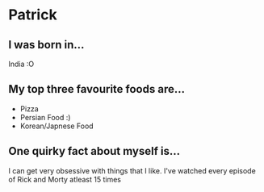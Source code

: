 # Patrick

## I was born in...
India :O

## My top three favourite foods are...
* Pizza
* Persian Food :)
* Korean/Japnese Food

## One quirky fact about myself is...
I can get very obsessive with things that I like. I've watched every episode of Rick and Morty atleast 15 times
